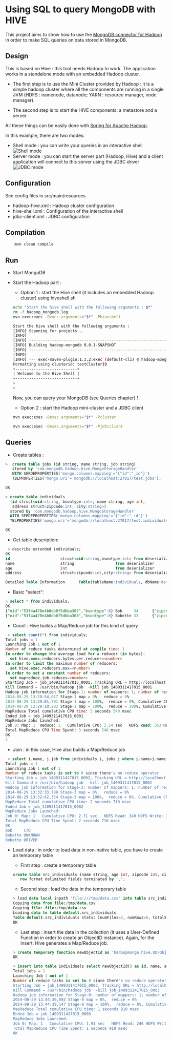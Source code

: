 Using SQL to query MongoDB with HIVE
====================================

This project aims to show how to use the [MongoDB connector for Hadoop](http://docs.mongodb.org/ecosystem/tools/hadoop/) in order to make SQL queries on data stored in MongoDB.

## Design
This is based on Hive : this tool needs Hadoop to work. The application works in a standalone mode with an embedded Hadoop cluster. 

* The first step is to use the Mini Cluster provided by Hadoop : it is a simple hadoop cluster where all the components are running in a single JVM (HDFS : namenode, datanode; YARN : resource manager, node manager).

* The second step is to start the HIVE components: a metastore and a server.

All these things can be easily done with [Spring for Apache Hadoop](http://projects.spring.io/spring-hadoop/).

In this example, there are two modes:
* Shell mode : you can write your queries in an interactive shell
![Shell mode](/docs/shell.png)
* Server mode : you can start the server part (Hadoop, Hive) and a client application will connect to this server using the JDBC driver
![JDBC mode](/docs/jdbc.png)

## Configuration

See config files in src/main/resources.
* hadoop-hive.xml : Hadoop cluster configuration
* hive-shell.xml : Configuration of the interactive shell
* jdbc-client.xml : JDBC configuration

## Compilation

``` bash
    mvn clean compile
```

## Run

* Start MongoDB

* Start the Hadoop part :
  * Option 1 : start the Hive shell (it includes an embedded Hadoop cluster) using hiveshell.sh
  ``` bash
  echo "Start the hive shell with the following arguments : $*"
  rm -f hadoop_mongodb.log
  mvn exec:exec -Dexec.arguments="$*" -Phiveshell
  ```

  ``` bash
  Start the hive shell with the following arguments :
  [INFO] Scanning for projects...
  [INFO]
  [INFO] ------------------------------------------------------------------------
  [INFO] Building hadoop-mongodb 0.0.1-SNAPSHOT
  [INFO] ------------------------------------------------------------------------
  [INFO]
  [INFO] --- exec-maven-plugin:1.3.2:exec (default-cli) @ hadoop-mongodb ---
  Formatting using clusterid: testClusterID
  +---------------------------+
  | Welcome to the Hive Shell |
  +---------------------------+
  >
  >
  ```

  Now, you can query your MongoDB (see Queries chapter) !

  * Option 2 : start the Hadoop mini-cluster and a JDBC client
  ``` bash
  mvn exec:exec -Dexec.arguments="$*" -Pcluster
  ```
  ``` bash
  mvn exec:exec -Dexec.arguments="$*" -Pjdbcclient
  ```


## Queries

* Create tables :
``` SQL
>  create table jobs (id string, name string, job string) 
   stored by 'com.mongodb.hadoop.hive.MongoStorageHandler' 
   WITH SERDEPROPERTIES('mongo.columns.mapping'='{"id":"_id"}') 
   TBLPROPERTIES('mongo.uri'='mongodb://localhost:27017/test.jobs');

OK

> create table individuals
  (id struct<oid:string, bsontype:int>, name string, age int, 
   address struct<zipcode:int, city:string>)
  stored by 'com.mongodb.hadoop.hive.MongoStorageHandler' 
  WITH SERDEPROPERTIES('mongo.columns.mapping'='{"id":"_id"}') 
  TBLPROPERTIES('mongo.uri'='mongodb://localhost:27017/test.individuals', 'columns.comments'='');

OK
```

* Get table description:
``` SQL
 > describe extended individuals;
OK
id                      struct<oid:string,bsontype:int> from deserializer
name                    string                  from deserializer
age                     int                     from deserializer
address                 struct<zipcode:int,city:string> from deserializer

Detailed Table Information      Table(tableName:individuals, dbName:default, owner:cdnhdckk, createTime:1409238198, lastAccessTime:0, retention:0, sd:StorageDescriptor(cols:[FieldSchema(name:id, type:struct<oid:string,bsontype:int>, comment:null), FieldSchema(name:name, type:string, comment:null), FieldSchema(name:age, type:int, comment:null), FieldSchema(name:address, type:struct<zipcode:int,city:string>, comment:null)], location:file:/tmp/individuals, inputFormat:com.mongodb.hadoop.hive.input.HiveMongoInputFormat, outputFormat:com.mongodb.hadoop.hive.output.HiveMongoOutputFormat, compressed:false, numBuckets:-1, serdeInfo:SerDeInfo(name:null, serializationLib:com.mongodb.hadoop.hive.BSONSerDe, parameters:{serialization.format=1, mongo.columns.mapping={"id":"_id"}}), bucketCols:[], sortCols:[], parameters:{}, skewedInfo:SkewedInfo(skewedColNames:[], skewedColValues:[], skewedColValueLocationMaps:{}), storedAsSubDirectories:false), partitionKeys:[], parameters:{numFiles=0, mongo.uri=mongodb://localhost:27017/test.individuals, columns.comments=, transient_lastDdlTime=1409238198, COLUMN_STATS_ACCURATE=false, totalSize=0, numRows=-1, storage_handler=com.mongodb.hadoop.hive.MongoStorageHandler, rawDataSize=-1}, viewOriginalText:null, viewExpandedText:null, tableType:MANAGED_TABLE)
```


* Basic "select":
``` SQL
> select * from individuals;
OK
{"oid":"53f4a478e4b0db0f5dbba307","bsontype":8} Bob     34      {"zipcode":12345,"city":"ICI"}
{"oid":"53f4a478e4b0db0f5dbba308","bsontype":8} Bobette 33      {"zipcode":54321,"city":"LA-BAS"}
```

* Count : Hive builds a Map/Reduce job for this kind of query

``` SQL
 > select count(*) from individuals;
Total jobs = 1
Launching Job 1 out of 1
Number of reduce tasks determined at compile time: 1
In order to change the average load for a reducer (in bytes):
  set hive.exec.reducers.bytes.per.reducer=<number>
In order to limit the maximum number of reducers:
  set hive.exec.reducers.max=<number>
In order to set a constant number of reducers:
  set mapreduce.job.reduces=<number>
Starting Job = job_1409311417015_0001, Tracking URL = http://localhost:27800/proxy/application_1409311417015_0001/
Kill Command = /usr/bin/hadoop job  -kill job_1409311417015_0001
Hadoop job information for Stage-1: number of mappers: 1; number of reducers: 1
2014-08-29 13:28:54,017 Stage-1 map = 0%,  reduce = 0%
2014-08-29 13:29:01,791 Stage-1 map = 100%,  reduce = 0%, Cumulative CPU 1.78 sec
2014-08-29 13:29:10,283 Stage-1 map = 100%,  reduce = 100%, Cumulative CPU 3.54 sec
MapReduce Total cumulative CPU time: 3 seconds 540 msec
Ended Job = job_1409311417015_0001
MapReduce Jobs Launched:
Job 0: Map: 1  Reduce: 1   Cumulative CPU: 3.54 sec   HDFS Read: 363 HDFS Write: 2 SUCCESS
Total MapReduce CPU Time Spent: 3 seconds 540 msec
OK
2
```

* Join : in this case, Hive also builds a Map/Reduce job

``` SQL
 > select i.name, j.job from individuals i, jobs j where i.name=j.name;
Total jobs = 1
Launching Job 1 out of 1
Number of reduce tasks is set to 0 since there's no reduce operator
Starting Job = job_1409311417015_0002, Tracking URL = http://localhost:27800/proxy/application_1409311417015_0002/
Kill Command = /usr/bin/hadoop job  -kill job_1409311417015_0002
Hadoop job information for Stage-3: number of mappers: 1; number of reducers: 0
2014-08-29 13:32:33,709 Stage-3 map = 0%,  reduce = 0%
2014-08-29 13:32:42,354 Stage-3 map = 100%,  reduce = 0%, Cumulative CPU 2.71 sec
MapReduce Total cumulative CPU time: 2 seconds 710 msec
Ended Job = job_1409311417015_0002
MapReduce Jobs Launched:
Job 0: Map: 1   Cumulative CPU: 2.71 sec   HDFS Read: 349 HDFS Write: 39 SUCCESS
Total MapReduce CPU Time Spent: 2 seconds 710 msec
OK
Bob     CTO
Bobette UNKNOWN
Bobette DRIVER

```

* Load data : in order to load data in non-native table, you have to create an temporary table
  * First step : create a temporary table
  ``` SQL
  create table src_individuals (name string, age int, zipcode int, city string)
     row format delimited fields terminated by ',';
  ```

  * Second step : load the data in the temporary table
  ``` SQL
  > load data local inpath 'file:///tmp/data.csv' into table src_individuals;
  Copying data from file:/tmp/data.csv
  Copying file: file:/tmp/data.csv
  Loading data to table default.src_individuals
  Table default.src_individuals stats: [numFiles=2, numRows=0, totalSize=82, rawDataSize=0]
  OK
  ```

  * Last step : insert the data in the collection (it uses a User-Defined Function in order to create an ObjectID instance). Again, for the insert, Hive generates a Map/Reduce job.
  ``` SQL
  > create temporary function newObjectId as 'hadoopmongo.hive.UDFObjectId';
  OK
  
  > insert into table individuals select newObjectId() as id, name, age, named_struct('zipcode', zipcode, 'city', city) as address from src_individuals;
  Total jobs = 1
  Launching Job 1 out of 1
  Number of reduce tasks is set to 0 since there's no reduce operator
  Starting Job = job_1409311417015_0003, Tracking URL = http://localhost:27800/proxy/application_1409311417015_0003/
  Kill Command = /usr/bin/hadoop job  -kill job_1409311417015_0003
  Hadoop job information for Stage-0: number of mappers: 1; number of reducers: 0
  2014-08-29 13:44:30,593 Stage-0 map = 0%,  reduce = 0%
  2014-08-29 13:44:39,147 Stage-0 map = 100%,  reduce = 0%, Cumulative CPU 1.91 sec
  MapReduce Total cumulative CPU time: 1 seconds 910 msec
  Ended Job = job_1409311417015_0003
  MapReduce Jobs Launched:
  Job 0: Map: 1   Cumulative CPU: 1.91 sec   HDFS Read: 246 HDFS Write: 0 SUCCESS
  Total MapReduce CPU Time Spent: 1 seconds 910 msec
  OK
  
  ```